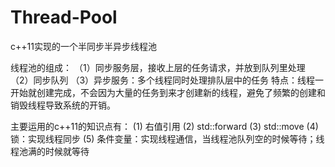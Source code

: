 # Thread-Pool
c++11实现的一个半同步半异步线程池

线程池的组成：
（1）同步服务层，接收上层的任务请求，并放到队列里处理
（2）同步队列
（3）异步服务：多个线程同时处理排队层中的任务
特点：线程一开始就创建完成，不会因为大量的任务到来才创建新的线程，避免了频繁的创建和销毁线程导致系统的开销。


主要运用的c++11的知识点有：
(1) 右值引用
(2) std::forward
(3) std::move
(4) 锁：实现线程同步
(5) 条件变量：实现线程通信，当线程池队列空的时候等待；线程池满的时候就等待
